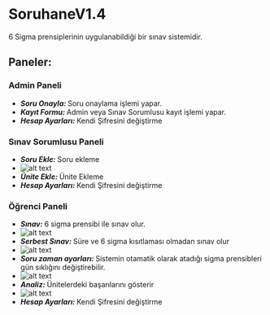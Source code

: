 # SoruhaneV1.4
6 Sigma prensiplerinin uygulanabildiği bir sınav sistemidir. 
## Paneler:
### Admin Paneli
 - <em><strong>Soru Onayla: </em></strong>Soru onaylama işlemi yapar. 
 - <em><strong>Kayıt Formu: </em></strong>Admin veya Sınav Sorumlusu kayıt işlemi yapar.
 - <em><strong>Hesap Ayarları: </em></strong>Kendi Şifresini değiştirme 
### Sınav Sorumlusu Paneli
 - <em><strong>Soru Ekle: </em></strong>Soru ekleme
 - ![alt text](https://imgyukle.com/f/2022/05/18/RFFcEn.png)
 - <em><strong>Ünite Ekle: </em></strong>Ünite Ekleme
 - <em><strong> Hesap Ayarları: </em></strong>Kendi Şifresini değiştirme 
### Öğrenci Paneli
 -  <em><strong> Sınav: </em></strong>6 sigma prensibi ile sınav olur.
 -  ![alt text](https://imgyukle.com/f/2022/05/18/RFFgL8.png)
 -  <em><strong> Serbest Sınav: </em></strong>Süre ve 6 sigma kısıtlaması olmadan sınav olur
 -  ![alt text](https://imgyukle.com/f/2022/05/18/RFFi7o.png)
 -  <em><strong> Soru zaman ayarları: </em></strong>Sistemin otamatik olarak atadığı sigma prensibleri gün sıklığını değiştirebilir.
 -  ![alt text](https://imgyukle.com/f/2022/05/18/RFFcEn.png)
 -  <em><strong> Analiz: </em></strong>Ünitelerdeki başarılarını gösterir
 -  ![alt text](https://imgyukle.com/f/2022/05/18/RFFhqj.png)
 -  <em><strong> Hesap Ayarları: </em></strong>Kendi Şifresini değiştirme
